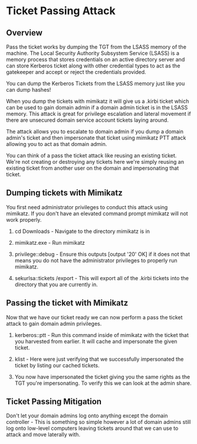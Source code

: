 # Ticket Passing Attack

## Overview
Pass the ticket works by dumping the TGT from the LSASS memory of the machine. The Local Security Authority Subsystem Service (LSASS) is a memory process that stores credentials on an active directory server and can store Kerberos ticket along with other credential types to act as the gatekeeper and accept or reject the credentials provided.

You can dump the Kerberos Tickets from the LSASS memory just like you can dump hashes!

When you dump the tickets with mimikatz it will give us a .kirbi ticket which can be used to gain domain admin if a domain admin ticket is in the LSASS memory. This attack is great for privilege escalation and lateral movement if there are unsecured domain service account tickets laying around.

The attack allows you to escalate to domain admin if you dump a domain admin's ticket and then impersonate that ticket using mimikatz PTT attack allowing you to act as that domain admin.

You can think of a pass the ticket attack like reusing an existing ticket. We're not creating or destroying any tickets here we're simply reusing an existing ticket from another user on the domain and impersonating that ticket.

## Dumping tickets with Mimikatz

You first need administrator privileges to conduct this attack using mimikatz. If you don't have an elevated command prompt mimikatz will not work properly. 

1. cd Downloads - Navigate to the directory mimikatz is in

2. mimikatz.exe - Run mimikatz

3. privilege::debug - Ensure this outputs [output '20' OK] if it does not that means you do not have the administrator privileges to properly run mimikatz.

4. sekurlsa::tickets /export - This will export all of the .kirbi tickets into the directory that you are currently in.

## Passing the ticket with Mimikatz
Now that we have our ticket ready we can now perform a pass the ticket attack to gain domain admin privileges.

1. kerberos::ptt <ticket> - Run this command inside of mimikatz with the ticket that you harvested from earlier. It will cache and impersonate the given ticket.

2. klist - Here were just verifying that we successfully impersonated the ticket by listing our cached tickets.  

3. You now have impersonated the ticket giving you the same rights as the TGT you're impersonating. To verify this we can look at the admin share.

## Ticket Passing Mitigation
Don't let your domain admins log onto anything except the domain controller - This is something so simple however a lot of domain admins still log onto low-level computers leaving tickets around that we can use to attack and move laterally with.
